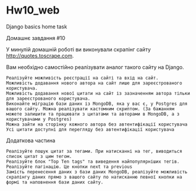 # Hw10_web
Django basics home task


Домашнє завдання #10

У минулій домашній роботі ви виконували скрапінг сайту http://quotes.toscrape.com.

Вам необхідно самостійно реалізувати аналог такого сайту на Django.

    Реалізуйте можливість реєстрації на сайті та вхід на сайт.
    Можливість додавання нового автора на сайт лише для зареєстрованого користувача.
    Можливість додавання нової цитати на сайт із зазначенням автора тільки для зареєстрованого користувача.
    Виконайте міграцію бази даних із MongoDB, яка у вас є, у Postgres для вашого сайту. Можна реалізувати кастомним скриптом. (За бажанням можете залишити та працювати з цитатами та авторами в MongoDB, а з користувачами у Postgres)
    Можна зайти на сторінку кожного автора без автентифікації користувача
    Усі цитати доступні для перегляду без автентифікації користувача

Додаткова частина

    Реалізуйте пошук цитат за тегами. При натисканні на тег, виводиться список цитат з цим тегом.
    Реалізуйте блок "Top Ten tags" та виведення найпопулярніших тегів.
    Реалізуйте пагінацію. Це кнопки next та previous
    Замість перенесення даних з бази даних MongoDB, реалізуйте можливість скрапінгу даних прямо з вашого сайту по натисканню певної кнопки на формі та наповнення бази даних сайту.

